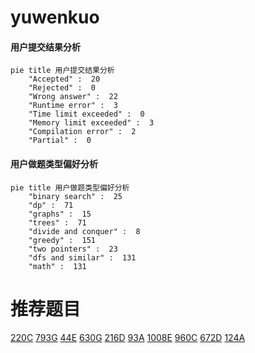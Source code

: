 # yuwenkuo

<!-- tabs:start -->



#### **用户提交结果分析**

```mermaid
pie title 用户提交结果分析
    "Accepted" :  20
    "Rejected" :  0
    "Wrong answer" :  22
    "Runtime error" :  3
    "Time limit exceeded" :  0
    "Memory limit exceeded" :  3
    "Compilation error" :  2
    "Partial" :  0
```

#### **用户做题类型偏好分析**

```mermaid
pie title 用户做题类型偏好分析
    "binary search" :  25
    "dp" :  71
    "graphs" :  15
    "trees" :  71
    "divide and conquer" :  8
    "greedy" :  151
    "two pointers" :  23
    "dfs and similar" :  131
    "math" :  131
```



<!-- tabs:end -->
# 推荐题目
[220C](https://codeforces.com/contest/220/problem/C)
[793G](https://codeforces.com/contest/793/problem/G)
[44E](https://codeforces.com/contest/44/problem/E)
[630G](https://codeforces.com/contest/630/problem/G)
[216D](https://codeforces.com/contest/216/problem/D)
[93A](https://codeforces.com/contest/93/problem/A)
[1008E](https://codeforces.com/contest/1008/problem/E)
[960C](https://codeforces.com/contest/960/problem/C)
[672D](https://codeforces.com/contest/672/problem/D)
[124A](https://codeforces.com/contest/124/problem/A)
